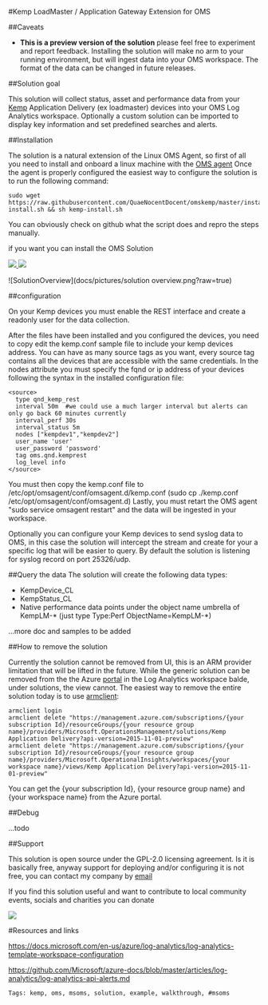 #Kemp LoadMaster / Application Gateway Extension for OMS

##Caveats

- **This is a preview version of the solution** please feel free to experiment and report feedback. Installing the solution will make no arm to your running environment, but will ingest data into your OMS workspace. The format of the data can be changed in future releases.


##Solution goal

This solution will collect status, asset and performance data from your [Kemp](www.kemptechnologies.com) Application Delivery (ex loadmaster) devices into your OMS Log Analytics workspace.
Optionally a custom solution can be imported to display key information and set predefined searches and alerts.

##Installation

The solution is a natural extension of the Linux OMS Agent, so first of all you need to install and onboard a linux machine with the [OMS agent](https://github.com/Microsoft/OMS-Agent-for-Linux)
Once the agent is properly configured the easiest way to configure the solution is to run the following command:

~~~
sudo wget https://raw.githubusercontent.com/QuaeNocentDocent/omskemp/master/installer/kemp-install.sh && sh kemp-install.sh
~~~

You can obviously check on github what the script does and repro the steps manually.

if you want you can install the OMS Solution

<a href="https://portal.azure.com/#create/Microsoft.Template/uri/https%3A%2F%2Fraw.githubusercontent.com%2FQuaeNocentDocent%2Fomskemp%2Fmaster%2Fcode%2Ftemplates%2Fkempsolution.json" target="_blank">
    <img src="http://azuredeploy.net/deploybutton.png"/>
</a>
<a href="http://armviz.io/#/?load=https%3A%2F%2Fraw.githubusercontent.com%2FQuaeNocentDocent%2Fomskemp%2Fmaster%2Fcode%2Ftemplates%2Fkempsolution.json" target="_blank">
    <img src="http://armviz.io/visualizebutton.png"/>
</a>

![SolutionOverview](docs/pictures/solution overview.png?raw=true)

##configuration

On your Kemp devices you must enable the REST interface and create a readonly user for the data collection.

After the files have been installed and you configured the devices, you need to copy edit the kemp.conf sample file to include your kemp devices address. You can have as many source tags as you want, every source tag contains all the devices that are accessible with the same credentials.
In the nodes attribute you must specify the fqnd or ip address of your devices following the syntax in the installed configuration file:

~~~
<source>
  type qnd_kemp_rest
  interval 50m  #we could use a much larger interval but alerts can only go back 60 minutes currently
  interval_perf 30s
  interval_status 5m
  nodes ["kempdev1","kempdev2"]  
  user_name 'user'
  user_password 'password'
  tag oms.qnd.kemprest
  log_level info
</source>
~~~

You must then copy the kemp.conf file to /etc/opt/omsagent/conf/omsagent.d/kemp.conf (sudo cp ./kemp.conf /etc/opt/omsagent/conf/omsagent.d)
Lastly, you must retart the OMS agent "sudo service omsagent restart" and the data will be ingested in your workspace.

Optionally you can configure your Kemp devices to send syslog data to OMS, in this case the solution will intercept the stream and create for your a specific log that will be easier to query.
By default the solution is listening for syslog record on port 25326/udp.

##Query the data
The solution will create the following data types:

- KempDevice_CL
- KempStatus_CL
- Native performance data points under the object name umbrella of KempLM-* (just type Type:Perf ObjectName=KempLM-*)

...more doc and samples to be added

##How to remove the solution

Currently the solution cannot be removed from UI, this is an ARM provider limitation that will be lifted in the future.
While the generic solution can be removed from the the Azure [portal](https://portal.azure.com) in the Log Analytics workspace balde, under solutions, the view cannot.
The easiest way to remove the entire solution today is to use [armclient](https://github.com/projectkudu/ARMClient):

~~~
armclient login
armclient delete "https://management.azure.com/subscriptions/{your subscription Id}/resourceGroups/{your resource group name}/providers/Microsoft.OperationsManagement/solutions/Kemp Application Delivery?api-version=2015-11-01-preview"
armclient delete "https://management.azure.com/subscriptions/{your subscription Id}/resourceGroups/{your resource group name}/providers/Microsoft.OperationalInsights/workspaces/{your workspace name}/views/Kemp Application Delivery?api-version=2015-11-01-preview"
~~~

You can get the {your subscription Id}, {your resource group name} and {your workspace name} from the Azure portal.

##Debug

...todo

##Support

This solution is open source under the GPL-2.0 licensing agreement. Is it is basically free, anyway support for deploying and/or configuring it is not free, you can contact my company by [email](mailto:info@progel.it)

If you find this solution useful and want to contribute to local community events, socials and charities you can donate

<a href="https://www.paypal.com/cgi-bin/webscr?cmd=_s-xclick&amp;hosted_button_id=TYVKJP655BD9S"><img src="https://www.paypal.com/en_US/i/btn/btn_donate_LG.gif" /></a>

#Resources and links

https://docs.microsoft.com/en-us/azure/log-analytics/log-analytics-template-workspace-configuration

https://github.com/Microsoft/azure-docs/blob/master/articles/log-analytics/log-analytics-api-alerts.md

`Tags: kemp, oms, msoms, solution, example, walkthrough, #msoms`